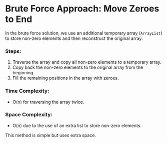 # Brute Force Approach: Move Zeroes to End

In the brute force solution, we use an additional temporary array (`ArrayList`) to store non-zero elements and then reconstruct the original array.

### Steps:
1. Traverse the array and copy all non-zero elements to a temporary array.
2. Copy back the non-zero elements to the original array from the beginning.
3. Fill the remaining positions in the array with zeroes.

### Time Complexity:
- O(n) for traversing the array twice.

### Space Complexity:
- O(n) due to the use of an extra list to store non-zero elements.

This method is simple but uses extra space.
